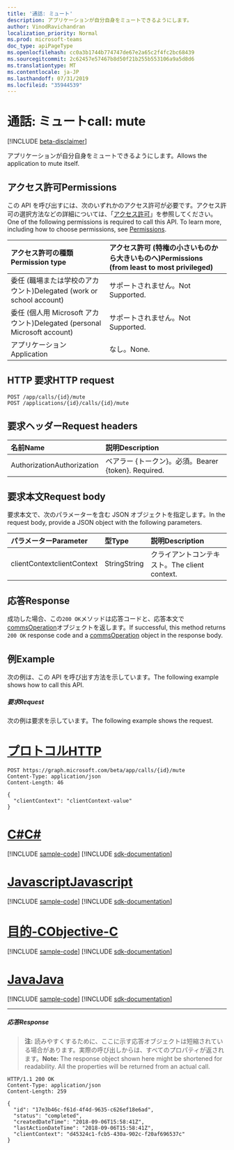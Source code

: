 ```yaml
---
title: '通話: ミュート'
description: アプリケーションが自分自身をミュートできるようにします。
author: VinodRavichandran
localization_priority: Normal
ms.prod: microsoft-teams
doc_type: apiPageType
ms.openlocfilehash: cc0a3b1744b774747de67e2a65c2f4fc2bc68439
ms.sourcegitcommit: 2c62457e57467b8d50f21b255b553106a9a5d8d6
ms.translationtype: MT
ms.contentlocale: ja-JP
ms.lasthandoff: 07/31/2019
ms.locfileid: "35944539"
---
```

# <a name="call-mute"></a><span data-ttu-id="79194-103">通話: ミュート</span><span class="sxs-lookup"><span data-stu-id="79194-103">call: mute</span></span>

[!INCLUDE [beta-disclaimer](../../includes/beta-disclaimer.md)]

<span data-ttu-id="79194-104">アプリケーションが自分自身をミュートできるようにします。</span><span class="sxs-lookup"><span data-stu-id="79194-104">Allows the application to mute itself.</span></span>

## <a name="permissions"></a><span data-ttu-id="79194-105">アクセス許可</span><span class="sxs-lookup"><span data-stu-id="79194-105">Permissions</span></span>
<span data-ttu-id="79194-p101">この API を呼び出すには、次のいずれかのアクセス許可が必要です。アクセス許可の選択方法などの詳細については、「[アクセス許可](/graph/permissions-reference)」を参照してください。</span><span class="sxs-lookup"><span data-stu-id="79194-p101">One of the following permissions is required to call this API. To learn more, including how to choose permissions, see [Permissions](/graph/permissions-reference).</span></span>

| <span data-ttu-id="79194-108">アクセス許可の種類</span><span class="sxs-lookup"><span data-stu-id="79194-108">Permission type</span></span>                        | <span data-ttu-id="79194-109">アクセス許可 (特権の小さいものから大きいものへ)</span><span class="sxs-lookup"><span data-stu-id="79194-109">Permissions (from least to most privileged)</span></span> |
|:---------------------------------------|:--------------------------------------------|
| <span data-ttu-id="79194-110">委任 (職場または学校のアカウント)</span><span class="sxs-lookup"><span data-stu-id="79194-110">Delegated (work or school account)</span></span>     | <span data-ttu-id="79194-111">サポートされません。</span><span class="sxs-lookup"><span data-stu-id="79194-111">Not Supported.</span></span>                               |
| <span data-ttu-id="79194-112">委任 (個人用 Microsoft アカウント)</span><span class="sxs-lookup"><span data-stu-id="79194-112">Delegated (personal Microsoft account)</span></span> | <span data-ttu-id="79194-113">サポートされません。</span><span class="sxs-lookup"><span data-stu-id="79194-113">Not Supported.</span></span>                               |
| <span data-ttu-id="79194-114">アプリケーション</span><span class="sxs-lookup"><span data-stu-id="79194-114">Application</span></span>                            | <span data-ttu-id="79194-115">なし。</span><span class="sxs-lookup"><span data-stu-id="79194-115">None.</span></span>                                        |

## <a name="http-request"></a><span data-ttu-id="79194-116">HTTP 要求</span><span class="sxs-lookup"><span data-stu-id="79194-116">HTTP request</span></span>
<!-- { "blockType": "ignored" } -->
```http
POST /app/calls/{id}/mute
POST /applications/{id}/calls/{id}/mute
```

## <a name="request-headers"></a><span data-ttu-id="79194-117">要求ヘッダー</span><span class="sxs-lookup"><span data-stu-id="79194-117">Request headers</span></span>
| <span data-ttu-id="79194-118">名前</span><span class="sxs-lookup"><span data-stu-id="79194-118">Name</span></span>          | <span data-ttu-id="79194-119">説明</span><span class="sxs-lookup"><span data-stu-id="79194-119">Description</span></span>               |
|:--------------|:--------------------------|
| <span data-ttu-id="79194-120">Authorization</span><span class="sxs-lookup"><span data-stu-id="79194-120">Authorization</span></span> | <span data-ttu-id="79194-p102">ベアラー {トークン}。必須。</span><span class="sxs-lookup"><span data-stu-id="79194-p102">Bearer {token}. Required.</span></span> |

## <a name="request-body"></a><span data-ttu-id="79194-123">要求本文</span><span class="sxs-lookup"><span data-stu-id="79194-123">Request body</span></span>
<span data-ttu-id="79194-124">要求本文で、次のパラメーターを含む JSON オブジェクトを指定します。</span><span class="sxs-lookup"><span data-stu-id="79194-124">In the request body, provide a JSON object with the following parameters.</span></span>

| <span data-ttu-id="79194-125">パラメーター</span><span class="sxs-lookup"><span data-stu-id="79194-125">Parameter</span></span>      | <span data-ttu-id="79194-126">型</span><span class="sxs-lookup"><span data-stu-id="79194-126">Type</span></span>    |<span data-ttu-id="79194-127">説明</span><span class="sxs-lookup"><span data-stu-id="79194-127">Description</span></span>|
|:---------------|:--------|:----------|
|<span data-ttu-id="79194-128">clientContext</span><span class="sxs-lookup"><span data-stu-id="79194-128">clientContext</span></span>|<span data-ttu-id="79194-129">String</span><span class="sxs-lookup"><span data-stu-id="79194-129">String</span></span>|<span data-ttu-id="79194-130">クライアントコンテキスト。</span><span class="sxs-lookup"><span data-stu-id="79194-130">The client context.</span></span>|

## <a name="response"></a><span data-ttu-id="79194-131">応答</span><span class="sxs-lookup"><span data-stu-id="79194-131">Response</span></span>
<span data-ttu-id="79194-132">成功した場合、この`200 OK`メソッドは応答コードと、応答本文で[commsOperation](../resources/commsoperation.md)オブジェクトを返します。</span><span class="sxs-lookup"><span data-stu-id="79194-132">If successful, this method returns `200 OK` response code and a [commsOperation](../resources/commsoperation.md) object in the response body.</span></span>

## <a name="example"></a><span data-ttu-id="79194-133">例</span><span class="sxs-lookup"><span data-stu-id="79194-133">Example</span></span>
<span data-ttu-id="79194-134">次の例は、この API を呼び出す方法を示しています。</span><span class="sxs-lookup"><span data-stu-id="79194-134">The following example shows how to call this API.</span></span>

##### <a name="request"></a><span data-ttu-id="79194-135">要求</span><span class="sxs-lookup"><span data-stu-id="79194-135">Request</span></span>
<span data-ttu-id="79194-136">次の例は要求を示しています。</span><span class="sxs-lookup"><span data-stu-id="79194-136">The following example shows the request.</span></span>


# <a name="httptabhttp"></a>[<span data-ttu-id="79194-137">プロトコル</span><span class="sxs-lookup"><span data-stu-id="79194-137">HTTP</span></span>](#tab/http)
<!-- {
  "blockType": "request",
  "name": "call-mute"
}-->
```http
POST https://graph.microsoft.com/beta/app/calls/{id}/mute
Content-Type: application/json
Content-Length: 46

{
  "clientContext": "clientContext-value"
}
```
# <a name="ctabcsharp"></a>[<span data-ttu-id="79194-138">C#</span><span class="sxs-lookup"><span data-stu-id="79194-138">C#</span></span>](#tab/csharp)
[!INCLUDE [sample-code](../includes/snippets/csharp/call-mute-csharp-snippets.md)]
[!INCLUDE [sdk-documentation](../includes/snippets/snippets-sdk-documentation-link.md)]

# <a name="javascripttabjavascript"></a>[<span data-ttu-id="79194-139">Javascript</span><span class="sxs-lookup"><span data-stu-id="79194-139">Javascript</span></span>](#tab/javascript)
[!INCLUDE [sample-code](../includes/snippets/javascript/call-mute-javascript-snippets.md)]
[!INCLUDE [sdk-documentation](../includes/snippets/snippets-sdk-documentation-link.md)]

# <a name="objective-ctabobjc"></a>[<span data-ttu-id="79194-140">目的-C</span><span class="sxs-lookup"><span data-stu-id="79194-140">Objective-C</span></span>](#tab/objc)
[!INCLUDE [sample-code](../includes/snippets/objc/call-mute-objc-snippets.md)]
[!INCLUDE [sdk-documentation](../includes/snippets/snippets-sdk-documentation-link.md)]

# <a name="javatabjava"></a>[<span data-ttu-id="79194-141">Java</span><span class="sxs-lookup"><span data-stu-id="79194-141">Java</span></span>](#tab/java)
[!INCLUDE [sample-code](../includes/snippets/java/call-mute-java-snippets.md)]
[!INCLUDE [sdk-documentation](../includes/snippets/snippets-sdk-documentation-link.md)]

---


##### <a name="response"></a><span data-ttu-id="79194-142">応答</span><span class="sxs-lookup"><span data-stu-id="79194-142">Response</span></span>

> <span data-ttu-id="79194-p103">**注:** 読みやすくするために、ここに示す応答オブジェクトは短縮されている場合があります。実際の呼び出しからは、すべてのプロパティが返されます。</span><span class="sxs-lookup"><span data-stu-id="79194-p103">**Note:** The response object shown here might be shortened for readability. All the properties will be returned from an actual call.</span></span>

<!-- {
  "blockType": "response",
  "truncated": true,
  "@odata.type": "microsoft.graph.commsOperation"
} -->
```http
HTTP/1.1 200 OK
Content-Type: application/json
Content-Length: 259

{
  "id": "17e3b46c-f61d-4f4d-9635-c626ef18e6ad",
  "status": "completed",
  "createdDateTime": "2018-09-06T15:58:41Z",
  "lastActionDateTime": "2018-09-06T15:58:41Z",
  "clientContext": "d45324c1-fcb5-430a-902c-f20af696537c"
}
```

<!-- uuid: 8fcb5dbc-d5aa-4681-8e31-b001d5168d79
2015-10-25 14:57:30 UTC -->
<!--
{
  "type": "#page.annotation",
  "description": "call: mute",
  "keywords": "",
  "section": "documentation",
  "tocPath": "",
  "suppressions": [
  ]
}
-->
